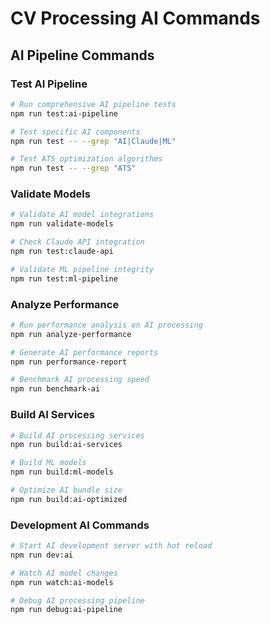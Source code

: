 # CV Processing AI Commands

## AI Pipeline Commands

### Test AI Pipeline
```bash
# Run comprehensive AI pipeline tests
npm run test:ai-pipeline

# Test specific AI components
npm run test -- --grep "AI|Claude|ML"

# Test ATS optimization algorithms
npm run test -- --grep "ATS"
```

### Validate Models
```bash
# Validate AI model integrations
npm run validate-models

# Check Claude API integration
npm run test:claude-api

# Validate ML pipeline integrity  
npm run test:ml-pipeline
```

### Analyze Performance
```bash
# Run performance analysis on AI processing
npm run analyze-performance

# Generate AI performance reports
npm run performance-report

# Benchmark AI processing speed
npm run benchmark-ai
```

### Build AI Services
```bash
# Build AI processing services
npm run build:ai-services

# Build ML models
npm run build:ml-models

# Optimize AI bundle size
npm run build:ai-optimized
```

### Development AI Commands
```bash
# Start AI development server with hot reload
npm run dev:ai

# Watch AI model changes
npm run watch:ai-models

# Debug AI processing pipeline
npm run debug:ai-pipeline
```
